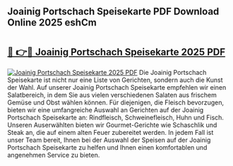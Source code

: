 ## Joainig Portschach Speisekarte PDF Download Online 2025 eshCm

# <h2><a href="http://gc5pmf.nevu.top/?p=Joainig+Portschach+Speisekarte">🔗 👉🔴 Joainig Portschach Speisekarte 2025 PDF</a></h2>

[![Joainig Portschach Speisekarte 2025 PDF](https://i.imgur.com/dBaPXMq.png)](http://gc5pmf.nevu.top/?p=Joainig+Portschach+Speisekarte)
Die Joainig Portschach Speisekarte ist nicht nur eine Liste von Gerichten, sondern auch die Kunst der Wahl. Auf unserer Joainig Portschach Speisekarte empfehlen wir einen Salatbereich, in dem Sie aus vielen verschiedenen Salaten aus frischem Gemüse und Obst wählen können. Für diejenigen, die Fleisch bevorzugen, bieten wir eine umfangreiche Auswahl an Gerichten auf der Joainig Portschach Speisekarte an: Rindfleisch, Schweinefleisch, Huhn und Fisch. Unseren Auserwählten bieten wir Gourmet-Gerichte wie Schaschlik und Steak an, die auf einem alten Feuer zubereitet werden. In jedem Fall ist unser Team bereit, Ihnen bei der Auswahl der Speisen auf der Joainig Portschach Speisekarte zu helfen und Ihnen einen komfortablen und angenehmen Service zu bieten.
